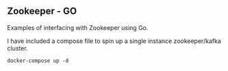 ## Zookeeper - GO

Examples of interfacing with Zookeeper using Go.

I have included a compose file to spin up a single instance zookeeper/kafka cluster.
```
docker-compose up -d
```